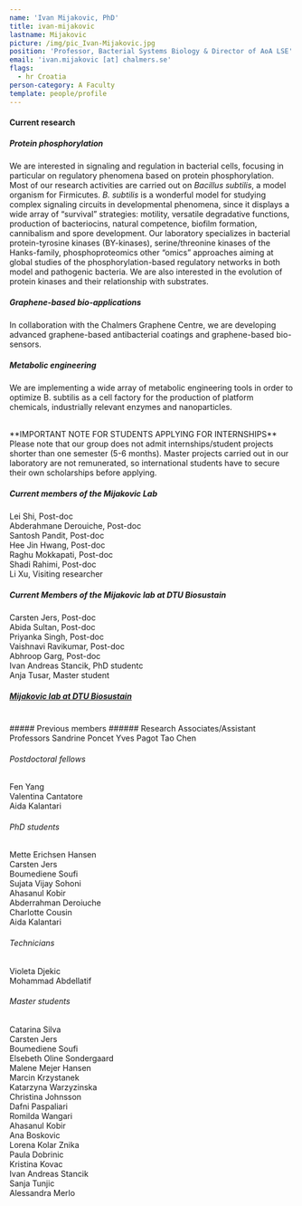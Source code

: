 ```yaml
---
name: 'Ivan Mijakovic, PhD'
title: ivan-mijakovic
lastname: Mijakovic
picture: /img/pic_Ivan-Mijakovic.jpg
position: 'Professor, Bacterial Systems Biology & Director of AoA LSE'
email: 'ivan.mijakovic [at] chalmers.se'
flags:
  - hr Croatia
person-category: A Faculty
template: people/profile
---
```

#### Current research

##### Protein phosphorylation
We are interested in signaling and regulation in bacterial cells, focusing in particular on regulatory phenomena based on protein phosphorylation. Most of our research activities are carried out on _Bacillus subtilis_, a model organism for Firmicutes. _B. subtilis_ is a wonderful model for studying complex signaling circuits in developmental phenomena, since it displays a wide array of “survival” strategies: motility, versatile degradative functions, production of bacteriocins, natural competence, biofilm formation, cannibalism and spore development. Our laboratory specializes in bacterial protein-tyrosine kinases (BY-kinases), serine/threonine kinases of the Hanks-family, phosphoproteomics other “omics” approaches aiming at global studies of the phosphorylation-based regulatory networks in both model and pathogenic bacteria. We are also interested in the evolution of protein kinases and their relationship with substrates.

##### Graphene-based bio-applications
In collaboration with the Chalmers Graphene Centre, we are developing advanced graphene-based antibacterial coatings and graphene-based bio-sensors.

##### Metabolic engineering
We are implementing a wide array of metabolic engineering tools in order to optimize B. subtilis as a cell factory for the production of platform chemicals, industrially relevant enzymes and nanoparticles.

<br>
**IMPORTANT NOTE FOR STUDENTS APPLYING FOR INTERNSHIPS**  
Please note that our group does not admit internships/student projects shorter than one semester (5-6 months). Master projects carried out in our laboratory are not remunerated, so international students have to secure their own scholarships before applying.


##### Current members of the Mijakovic Lab 	 
Lei Shi, Post-doc  
Abderahmane Derouiche, Post-doc  
Santosh Pandit, Post-doc  
Hee Jin Hwang, Post-doc  
Raghu Mokkapati, Post-doc  
Shadi Rahimi, Post-doc  
Li Xu, Visiting researcher  

##### Current Members of the Mijakovic lab at DTU Biosustain
Carsten Jers, Post-doc  
Abida Sultan, Post-doc  
Priyanka Singh, Post-doc  
Vaishnavi Ravikumar, Post-doc  
Abhroop Garg, Post-doc  
Ivan Andreas Stancik, PhD studentc  
Anja Tusar, Master student  

##### [Mijakovic lab at DTU Biosustain](http://www.biosustain.dtu.dk/english/research/research-groups/bacterial-signal-transduction)

<br>
##### Previous members
###### Research Associates/Assistant Professors  
Sandrine Poncet  
Yves Pagot  
Tao Chen  

###### Postdoctoral fellows  
Fen Yang  
Valentina Cantatore  
Aida Kalantari  

###### PhD students  
Mette Erichsen Hansen  
Carsten Jers  
Boumediene Soufi  
Sujata Vijay Sohoni  
Ahasanul Kobir  
Abderrahman Deroiuche  
Charlotte Cousin  
Aida Kalantari  

###### Technicians  
Violeta Djekic  
Mohammad Abdellatif  

###### Master students  
Catarina Silva  
Carsten Jers  
Boumediene Soufi  
Elsebeth Oline Sondergaard  
Malene Mejer Hansen  
Marcin Krzystanek  
Katarzyna Warzyzinska  
Christina Johnsson  
Dafni Paspaliari  
Romilda Wangari  
Ahasanul Kobir  
Ana Boskovic  
Lorena Kolar Znika  
Paula Dobrinic  
Kristina Kovac  
Ivan Andreas Stancik  
Sanja Tunjic  
Alessandra Merlo  
